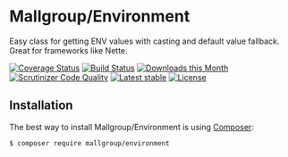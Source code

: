 # Mallgroup/Environment
Easy class for getting ENV values with casting and default value fallback. Great for frameworks like Nette.

[![Coverage Status](https://img.shields.io/coveralls/github/mallgroup/environment/master)](https://coveralls.io/github/mallgroup/environment?branch=master)
[![Build Status](https://img.shields.io/github/workflow/status/mallgroup/environment/Tests/master)](https://github.com/mallgroup/environment/actions)
[![Downloads this Month](https://img.shields.io/packagist/dm/mallgroup/environment.svg)](https://packagist.org/packages/mallgroup/environment)
[![Scrutinizer Code Quality](https://img.shields.io/scrutinizer/quality/g/mallgroup/environment/master)](https://scrutinizer-ci.com/g/mallgroup/environment/?branch=master)
[![Latest stable](https://img.shields.io/packagist/v/mallgroup/environment.svg)](https://packagist.org/packages/mallgroup/environment)
[![License](https://img.shields.io/badge/license-MIT-blue.svg)](https://github.com/mallgroup/environment/blob/master/license.md)

Installation
------------

The best way to install Mallgroup/Environment is using [Composer](http://getcomposer.org/):

```sh
$ composer require mallgroup/environment
```
